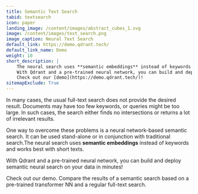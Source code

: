 ```yaml
---
title: Semantic Text Search
tabid: textsearch
icon: paper
landing_image: /content/images/abstract_cubes_1.svg
image: /content/images/text_search.png
image_caption: Neural Text Search
default_link: https://demo.qdrant.tech/
default_link_name: Demo
weight: 10
short_description: |
    The neural search uses **semantic embeddings** instead of keywords and works best with short texts.
    With Qdrant and a pre-trained neural network, you can build and deploy semantic neural search on your data in minutes.
    Check out our [demo](https://demo.qdrant.tech/)!
sitemapExclude: True
---
```


In many cases, the usual full-text search does not provide the desired result.
Documents may have too few keywords, or queries might be too large.
In such cases, the search either finds no intersections or returns a lot of irrelevant results.

One way to overcome these problems is a neural network-based semantic search.
It can be used stand-alone or in conjunction with traditional search.The neural search uses **semantic embeddings** instead of keywords and works best with short texts.

With Qdrant and a pre-trained neural network, you can build and deploy semantic neural search on your data in minutes!

Check out our demo.
Compare the results of a semantic search based on a pre-trained transformer NN and a regular full-text search.
